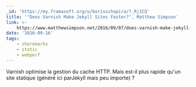 ```yaml
---
_id: 'https://my.framasoft.org/u/borisschapira/?_Rj1CQ'
title: '"Does Varnish Make Jekyll Sites Faster?", Matthew Simpson'
link: >-
    https://www.matthewsimpson.net/2016/09/07/does-varnish-make-jekyll-faster/?utm_source=jekyllweekly.com&utm_medium=email&utm_campaign=jekyllweeklynewsletter
date: '2016-09-16'
tags:
    - sharemarks
    - static
    - webperf
---
```


<div class="markdown"><p>Varnish optimise la gestion du cache HTTP. Mais est-il plus rapide qu'un site statique (généré ici parJekyll mais peu importe) ?
</p></div>
